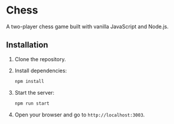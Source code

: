 # Chess

A two-player chess game built with vanilla JavaScript and Node.js.

## Installation

1. Clone the repository.

2. Install dependencies:

    ```sh
    npm install
    ```

3. Start the server:

    ```sh
    npm run start
    ```

4. Open your browser and go to `http://localhost:3003`.
